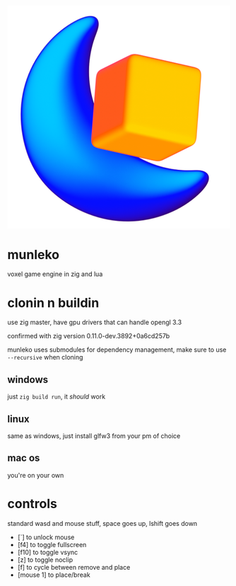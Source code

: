 ![logo](media/logo1024.png)

# munleko

voxel game engine in zig and lua


# clonin n buildin
use zig master, have gpu drivers that can handle opengl 3.3

confirmed with zig version 0.11.0-dev.3892+0a6cd257b

munleko uses submodules for dependency management, make sure to use `--recursive` when cloning


## windows
just `zig build run`, it *should* work

## linux
same as windows, just install glfw3 from your pm of choice

## mac os
you're on your own

# controls
standard wasd and mouse stuff, space goes up, lshift goes down
- \[`\] to unlock mouse
- \[f4\] to toggle fullscreen
- \[f10\] to toggle vsync
- \[z\] to toggle noclip
- \[f\] to cycle between remove and place
- \[mouse 1\] to place/break